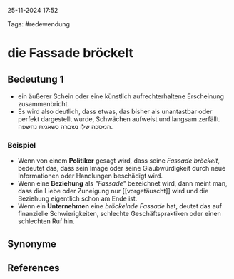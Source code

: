 
25-11-2024 17:52


Tags: #redewendung 

# die Fassade bröckelt


## Bedeutung 1

- ein äußerer Schein oder eine künstlich aufrechterhaltene Erscheinung zusammenbricht.
- Es wird also deutlich, dass etwas, das bisher als unantastbar oder perfekt dargestellt wurde, Schwächen aufweist und langsam zerfällt.
המסכה שלו נשברה כשאמת נחשפה.
### Beispiel

- Wenn von einem **Politiker** gesagt wird, dass seine *Fassade bröckelt*, bedeutet das, dass sein Image oder seine Glaubwürdigkeit durch neue Informationen oder Handlungen beschädigt wird.
- Wenn eine **Beziehung** als *"Fassade"* bezeichnet wird, dann meint man, dass die Liebe oder Zuneigung nur [[vorgetäuscht]] wird und die Beziehung eigentlich schon am Ende ist.
- Wenn ein **Unternehmen** eine *bröckelnde Fassade* hat, deutet das auf finanzielle Schwierigkeiten, schlechte Geschäftspraktiken oder einen schlechten Ruf hin.

## Synonyme


## References
